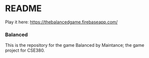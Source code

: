 # README #

Play it here: https://thebalancedgame.firebaseapp.com/

### Balanced ###
This is the repository for the game Balanced by Maintance; the game project for CSE380.
